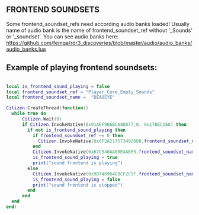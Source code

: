 ## FRONTEND SOUNDSETS

Some frontend_soundset_refs need according audio banks loaded! Usually name of audio bank is the name of frontend_soundset_ref without '\_Sounds' or '\_soundset'. You can see audio banks here: https://github.com/femga/rdr3_discoveries/blob/master/audio/audio_banks/audio_banks.lua

## Example of playing frontend soundsets:

```lua

local is_frontend_sound_playing = false
local frontend_soundset_ref = "Player_Core_Empty_Sounds"
local frontend_soundset_name =  "DEADEYE"

Citizen.CreateThread(function()
  while true do
      Citizen.Wait(0)
      if Citizen.InvokeNative(0x91AEF906BCA88877,0, 0x17BEC168) then   -- pressed E
        if not is_frontend_sound_playing then
          if frontend_soundset_ref ~= 0 then
            Citizen.InvokeNative(0x0F2A2175734926D8,frontend_soundset_name, frontend_soundset_ref);   -- load sound frontend
          end
          Citizen.InvokeNative(0x67C540AA08E4A6F5,frontend_soundset_name, frontend_soundset_ref, true, 0);  -- play sound frontend
          is_frontend_sound_playing = true
          print("sound frontend is playing")
        else
          Citizen.InvokeNative(0x9D746964E0CF2C5F,frontend_soundset_name, frontend_soundset_ref)  -- stop audio
          is_frontend_sound_playing = false
          print("sound frontend is stopped")
        end
      end
  end
end)

```